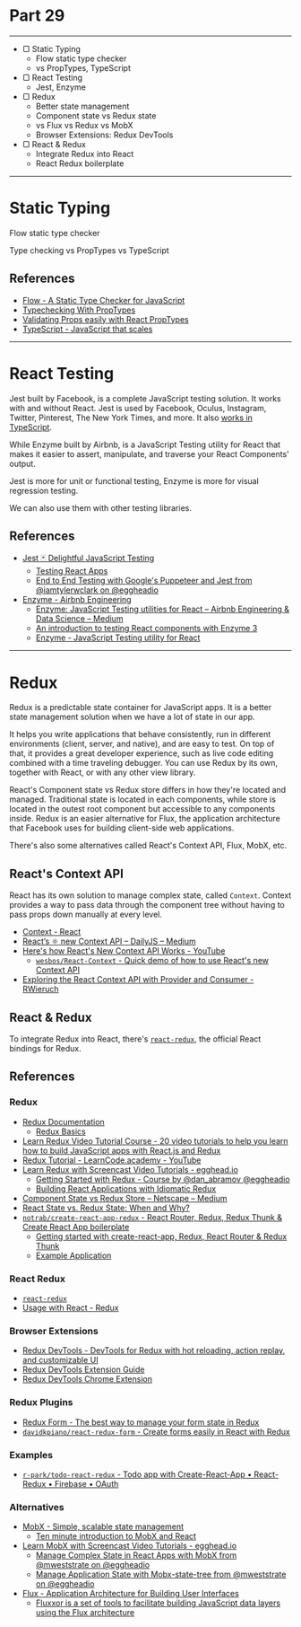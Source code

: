 # Part 29

---

* ▢ Static Typing
  * Flow static type checker
  * vs PropTypes, TypeScript
* ▢ React Testing
  * Jest, Enzyme
* ▢ Redux
  * Better state management
  * Component state vs Redux state
  * vs Flux vs Redux vs MobX
  * Browser Extensions: Redux DevTools
* ▢ React & Redux
  * Integrate Redux into React
  * React Redux boilerplate

---

# Static Typing

Flow static type checker

Type checking vs PropTypes vs TypeScript

## References

* [Flow - A Static Type Checker for JavaScript](https://flow.org)
* [Typechecking With PropTypes](https://reactjs.org/docs/typechecking-with-proptypes.html)
* [Validating Props easily with React PropTypes](https://codeburst.io/validating-props-easily-with-react-proptypes-96e80208207)
* [TypeScript - JavaScript that scales](https://www.typescriptlang.org)

---

# React Testing

Jest built by Facebook, is a complete JavaScript testing solution. It works with and without React. Jest is used by Facebook, Oculus, Instagram, Twitter, Pinterest, The New York Times, and more. It also [works in TypeScript](https://github.com/kulshekhar/ts-jest).

While Enzyme built by Airbnb, is a JavaScript Testing utility for React that makes it easier to assert, manipulate, and traverse your React Components' output.

Jest is more for unit or functional testing, Enzyme is more for visual regression testing.

We can also use them with other testing libraries.

## References

* [Jest 🃏 Delightful JavaScript Testing](https://facebook.github.io/jest)
  * [Testing React Apps](https://facebook.github.io/jest/docs/en/tutorial-react.html)
  * [End to End Testing with Google's Puppeteer and Jest from @iamtylerwclark on @eggheadio](https://egghead.io/courses/end-to-end-testing-with-google-s-puppeteer-and-jest)
* [Enzyme - Airbnb Engineering](http://airbnb.io/projects/enzyme)
  * [Enzyme: JavaScript Testing utilities for React – Airbnb Engineering & Data Science – Medium](https://medium.com/airbnb-engineering/enzyme-javascript-testing-utilities-for-react-a417e5e5090f)
  * [An introduction to testing React components with Enzyme 3](https://javascriptplayground.com/introduction-to-react-tests-enzyme)
  * [Enzyme - JavaScript Testing utility for React](http://airbnb.io/enzyme)

---

# Redux

Redux is a predictable state container for JavaScript apps.
It is a better state management solution when we have a lot of state in our app.

It helps you write applications that behave consistently, run in different environments (client, server, and native), and are easy to test. On top of that, it provides a great developer experience, such as live code editing combined with a time traveling debugger.
You can use Redux by its own, together with React, or with any other view library.

React's Component state vs Redux store differs in how they're located and managed. Traditional state is located in each components, while store is located in the outest root component but accessible to any components inside.
Redux is an easier alternative for Flux, the application architecture that Facebook uses for building client-side web applications.

There's also some alternatives called React's Context API, Flux, MobX, etc.

## React's Context API

React has its own solution to manage complex state, called `Context`.
Context provides a way to pass data through the component tree without having to pass props down manually at every level.

* [Context - React](https://reactjs.org/docs/context.html)
* [React’s ⚛️ new Context API – DailyJS – Medium](https://medium.com/dailyjs/reacts-%EF%B8%8F-new-context-api-70c9fe01596b)
* [Here's how React's New Context API Works - YouTube](https://www.youtube.com/watch?v=XLJN4JfniH4)
  * [`wesbos/React-Context` - Quick demo of how to use React's new Context API](https://github.com/wesbos/React-Context)
* [Exploring the React Context API with Provider and Consumer - RWieruch](https://www.robinwieruch.de/react-context-api)

## React & Redux

To integrate Redux into React, there's [`react-redux`](https://github.com/reactjs/react-redux), the official React bindings for Redux.

## References

### Redux

* [Redux Documentation](https://redux.js.org)
  * [Redux Basics](https://redux.js.org/basics)
* [Learn Redux Video Tutorial Course - 20 video tutorials to help you learn how to build JavaScript apps with React.js and Redux](https://learnredux.com)
* [Redux Tutorial - LearnCode.academy - YouTube](https://www.youtube.com/watch?v=1w-oQ-i1XB8&list=PLoYCgNOIyGADILc3iUJzygCqC8Tt3bRXt)
* [Learn Redux with Screencast Video Tutorials - egghead.io](https://egghead.io/browse/libraries/redux)
  * [Getting Started with Redux - Course by @dan_abramov @eggheadio](https://egghead.io/courses/getting-started-with-redux)
  * [Building React Applications with Idiomatic Redux](https://egghead.io/courses/building-react-applications-with-idiomatic-redux)
* [Component State vs Redux Store – Netscape – Medium](https://medium.com/netscape/component-state-vs-redux-store-1eb0c929277)
* [React State vs. Redux State: When and Why?](https://spin.atomicobject.com/2017/06/07/react-state-vs-redux-state)
* [`notrab/create-react-app-redux` - React Router, Redux, Redux Thunk & Create React App boilerplate](https://github.com/notrab/create-react-app-redux)
  * [Getting started with create-react-app, Redux, React Router & Redux Thunk](https://medium.com/@notrab/getting-started-with-create-react-app-redux-react-router-redux-thunk-d6a19259f71f)
  * [Example Application](https://cra-redux-router-thunk.herokuapp.com)

### React Redux

* [`react-redux`](https://github.com/reactjs/react-redux)
* [Usage with React - Redux](https://redux.js.org/basics/usage-with-react)

### Browser Extensions

* [Redux DevTools - DevTools for Redux with hot reloading, action replay, and customizable UI](https://github.com/reduxjs/redux-devtools)
* [Redux DevTools Extension Guide](http://extension.remotedev.io)
* [Redux DevTools Chrome Extension](https://chrome.google.com/webstore/detail/redux-devtools/lmhkpmbekcpmknklioeibfkpmmfibljd)

### Redux Plugins

* [Redux Form - The best way to manage your form state in Redux](https://redux-form.com)
* [`davidkpiano/react-redux-form` - Create forms easily in React with Redux](https://davidkpiano.github.io/react-redux-form)

### Examples

* [`r-park/todo-react-redux` - Todo app with Create-React-App • React-Redux • Firebase • OAuth](https://github.com/r-park/todo-react-redux)

### Alternatives

* [MobX - Simple, scalable state management](https://mobx.js.org)
  * [Ten minute introduction to MobX and React](https://mobx.js.org/getting-started.html)
* [Learn MobX with Screencast Video Tutorials - egghead.io](https://egghead.io/browse/libraries/mobx)
  * [Manage Complex State in React Apps with MobX from @mweststrate on @eggheadio](https://egghead.io/courses/manage-complex-state-in-react-apps-with-mobx)
  * [Manage Application State with Mobx-state-tree from @mweststrate on @eggheadio](https://egghead.io/courses/manage-application-state-with-mobx-state-tree)
* [Flux - Application Architecture for Building User Interfaces](https://facebook.github.io/flux)
  * [Fluxxor is a set of tools to facilitate building JavaScript data layers using the Flux architecture](http://fluxxor.com)
